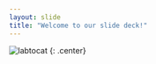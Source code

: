```yaml
---
layout: slide
title: "Welcome to our slide deck!"
---
```



![labtocat](https://octodex.github.com/images/labtocat.png)
{: .center}
